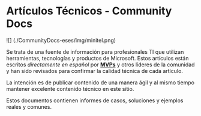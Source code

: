 # Artículos Técnicos - Community Docs

![] (./CommunityDocs-eses/img/minitel.png)

Se trata de una fuente de información para profesionales TI que utilizan herramientas, tecnologías y productos de Microsoft. Estos artículos están escritos *directamente en español* por [**MVPs**](https://mvp.microsoft.com/) y otros líderes de la comunidad y han sido revisados para confirmar la calidad técnica de cada artículo. 


La intención es de publicar contenido de una manera ágil y al mismo tiempo mantener excelente contenido técnico en este sitio.

Estos documentos contienen informes de casos, soluciones y ejemplos reales y comunes.
